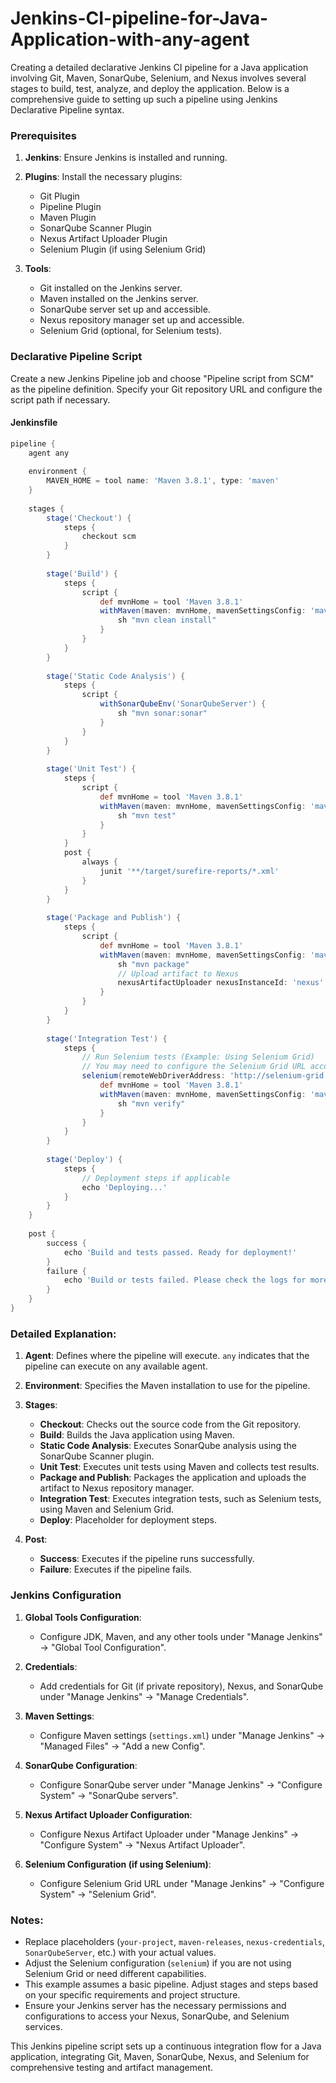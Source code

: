 # Jenkins-CI-pipeline-for-Java-Application-with-any-agent

Creating a detailed declarative Jenkins CI pipeline for a Java application involving Git, Maven, SonarQube, Selenium, and Nexus involves several stages to build, test, analyze, and deploy the application. Below is a comprehensive guide to setting up such a pipeline using Jenkins Declarative Pipeline syntax.

### Prerequisites

1. **Jenkins**: Ensure Jenkins is installed and running.
2. **Plugins**: Install the necessary plugins:
   - Git Plugin
   - Pipeline Plugin
   - Maven Plugin
   - SonarQube Scanner Plugin
   - Nexus Artifact Uploader Plugin
   - Selenium Plugin (if using Selenium Grid)

3. **Tools**:
   - Git installed on the Jenkins server.
   - Maven installed on the Jenkins server.
   - SonarQube server set up and accessible.
   - Nexus repository manager set up and accessible.
   - Selenium Grid (optional, for Selenium tests).

### Declarative Pipeline Script

Create a new Jenkins Pipeline job and choose "Pipeline script from SCM" as the pipeline definition. Specify your Git repository URL and configure the script path if necessary.

#### Jenkinsfile

```groovy
pipeline {
    agent any
    
    environment {
        MAVEN_HOME = tool name: 'Maven 3.8.1', type: 'maven'
    }
    
    stages {
        stage('Checkout') {
            steps {
                checkout scm
            }
        }
        
        stage('Build') {
            steps {
                script {
                    def mvnHome = tool 'Maven 3.8.1'
                    withMaven(maven: mvnHome, mavenSettingsConfig: 'maven-settings') {
                        sh "mvn clean install"
                    }
                }
            }
        }
        
        stage('Static Code Analysis') {
            steps {
                script {
                    withSonarQubeEnv('SonarQubeServer') {
                        sh "mvn sonar:sonar"
                    }
                }
            }
        }
        
        stage('Unit Test') {
            steps {
                script {
                    def mvnHome = tool 'Maven 3.8.1'
                    withMaven(maven: mvnHome, mavenSettingsConfig: 'maven-settings') {
                        sh "mvn test"
                    }
                }
            }
            post {
                always {
                    junit '**/target/surefire-reports/*.xml'
                }
            }
        }
        
        stage('Package and Publish') {
            steps {
                script {
                    def mvnHome = tool 'Maven 3.8.1'
                    withMaven(maven: mvnHome, mavenSettingsConfig: 'maven-settings') {
                        sh "mvn package"
                        // Upload artifact to Nexus
                        nexusArtifactUploader nexusInstanceId: 'nexus', nexusRepositoryId: 'maven-releases', protocol: 'http', credentialsId: 'nexus-credentials', artifacts: [[artifactId: 'your-project', file: '**/target/*.jar', type: 'jar']]
                    }
                }
            }
        }
        
        stage('Integration Test') {
            steps {
                // Run Selenium tests (Example: Using Selenium Grid)
                // You may need to configure the Selenium Grid URL accordingly
                selenium(remoteWebDriverAddress: 'http://selenium-grid:4444/wd/hub', capabilities: '{"browserName": "chrome"}') {
                    def mvnHome = tool 'Maven 3.8.1'
                    withMaven(maven: mvnHome, mavenSettingsConfig: 'maven-settings') {
                        sh "mvn verify"
                    }
                }
            }
        }
        
        stage('Deploy') {
            steps {
                // Deployment steps if applicable
                echo 'Deploying...'
            }
        }
    }
    
    post {
        success {
            echo 'Build and tests passed. Ready for deployment!'
        }
        failure {
            echo 'Build or tests failed. Please check the logs for more details.'
        }
    }
}
```

### Detailed Explanation:

1. **Agent**: Defines where the pipeline will execute. `any` indicates that the pipeline can execute on any available agent.

2. **Environment**: Specifies the Maven installation to use for the pipeline.

3. **Stages**:
   - **Checkout**: Checks out the source code from the Git repository.
   - **Build**: Builds the Java application using Maven.
   - **Static Code Analysis**: Executes SonarQube analysis using the SonarQube Scanner plugin.
   - **Unit Test**: Executes unit tests using Maven and collects test results.
   - **Package and Publish**: Packages the application and uploads the artifact to Nexus repository manager.
   - **Integration Test**: Executes integration tests, such as Selenium tests, using Maven and Selenium Grid.
   - **Deploy**: Placeholder for deployment steps.

4. **Post**:
   - **Success**: Executes if the pipeline runs successfully.
   - **Failure**: Executes if the pipeline fails.

### Jenkins Configuration

1. **Global Tools Configuration**:
   - Configure JDK, Maven, and any other tools under "Manage Jenkins" -> "Global Tool Configuration".

2. **Credentials**:
   - Add credentials for Git (if private repository), Nexus, and SonarQube under "Manage Jenkins" -> "Manage Credentials".

3. **Maven Settings**:
   - Configure Maven settings (`settings.xml`) under "Manage Jenkins" -> "Managed Files" -> "Add a new Config".

4. **SonarQube Configuration**:
   - Configure SonarQube server under "Manage Jenkins" -> "Configure System" -> "SonarQube servers".

5. **Nexus Artifact Uploader Configuration**:
   - Configure Nexus Artifact Uploader under "Manage Jenkins" -> "Configure System" -> "Nexus Artifact Uploader".

6. **Selenium Configuration (if using Selenium)**:
   - Configure Selenium Grid URL under "Manage Jenkins" -> "Configure System" -> "Selenium Grid".

### Notes:

- Replace placeholders (`your-project`, `maven-releases`, `nexus-credentials`, `SonarQubeServer`, etc.) with your actual values.
- Adjust the Selenium configuration (`selenium`) if you are not using Selenium Grid or need different capabilities.
- This example assumes a basic pipeline. Adjust stages and steps based on your specific requirements and project structure.
- Ensure your Jenkins server has the necessary permissions and configurations to access your Nexus, SonarQube, and Selenium services.

This Jenkins pipeline script sets up a continuous integration flow for a Java application, integrating Git, Maven, SonarQube, Nexus, and Selenium for comprehensive testing and artifact management.
